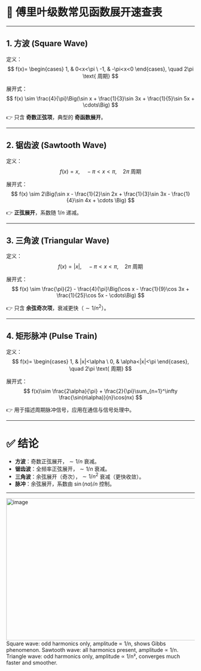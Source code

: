 

# 📌 傅里叶级数常见函数展开速查表

---

## 1. **方波 (Square Wave)**

定义：
$$
f(x)=
\begin{cases}
1, & 0<x<\pi \
-1, & -\pi<x<0
\end{cases}, \quad 2\pi \text{ 周期}
$$

展开式：
$$
f(x) \sim \frac{4}{\pi}\Big(\sin x + \frac{1}{3}\sin 3x + \frac{1}{5}\sin 5x + \cdots\Big)
$$

👉 只含 **奇数正弦项**，典型的 **奇函数展开**。

---

## 2. **锯齿波 (Sawtooth Wave)**

定义：
$$
f(x)=x, \quad -\pi<x<\pi, \quad 2\pi \text{ 周期}
$$

展开式：
$$
f(x) \sim 2\Big(\sin x - \frac{1}{2}\sin 2x + \frac{1}{3}\sin 3x - \frac{1}{4}\sin 4x + \cdots \Big)
$$

👉 **正弦展开**，系数随 $1/n$ 递减。

---

## 3. **三角波 (Triangular Wave)**

定义：
$$
f(x)=|x|, \quad -\pi<x<\pi, \quad 2\pi \text{ 周期}
$$

展开式：
$$
f(x) \sim \frac{\pi}{2} - \frac{4}{\pi}\Big(\cos x - \frac{1}{9}\cos 3x + \frac{1}{25}\cos 5x - \cdots\Big)
$$

👉 只含 **余弦奇次项**，衰减更快（$\sim 1/n^2$）。

---

## 4. **矩形脉冲 (Pulse Train)**

定义：
$$
f(x)=
\begin{cases}
1, & |x|<\alpha \
0, & \alpha<|x|<\pi
\end{cases}, \quad 2\pi \text{ 周期}
$$

展开式：
$$
f(x)\sim \frac{2\alpha}{\pi} + \frac{2}{\pi}\sum_{n=1}^\infty \frac{\sin(n\alpha)}{n}\cos(nx)
$$

👉 用于描述周期脉冲信号，应用在通信与信号处理中。

---

# ✅ 结论

* **方波**：奇数正弦展开，$\sim 1/n$ 衰减。
* **锯齿波**：全频率正弦展开，$\sim 1/n$ 衰减。
* **三角波**：余弦展开（奇次），$\sim 1/n^2$ 衰减（更快收敛）。
* **脉冲**：余弦展开，系数由 $\sin(n\alpha)/n$ 控制。

---

<img width="600" height="380" alt="image" src="https://github.com/user-attachments/assets/1d29f37d-aaf1-47a5-837c-a425d8a52c27" />
Square wave: odd harmonics only, amplitude ∝ 1/n, shows Gibbs phenomenon.  
Sawtooth wave: all harmonics present, amplitude ∝ 1/n.  
Triangle wave: odd harmonics only, amplitude ∝ 1/n², converges much faster and smoother.  

